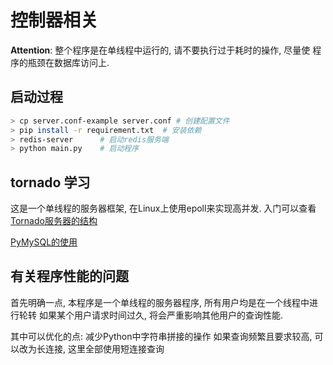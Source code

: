 # 控制器相关

**Attention**: 整个程序是在单线程中运行的, 请不要执行过于耗时的操作, 尽量使
                程序的瓶颈在数据库访问上.

## 启动过程

```bash
> cp server.conf-example server.conf # 创建配置文件
> pip install -r requirement.txt  # 安装依赖
> redis-server      # 启动redis服务端
> python main.py    # 启动程序
```


## tornado 学习

这是一个单线程的服务器框架, 在Linux上使用epoll来实现高并发.
入门可以查看[Tornado服务器的结构][1]


[PyMySQL的使用][2]


## 有关程序性能的问题

首先明确一点, 本程序是一个单线程的服务器程序, 所有用户均是在一个线程中进行轮转
如果某个用户请求时间过久, 将会严重影响其他用户的查询性能.

其中可以优化的点:
    减少Python中字符串拼接的操作
    如果查询频繁且要求较高, 可以改为长连接, 这里全部使用短连接查询



[1]: http://www.tornadoweb.org/en/stable/guide/structure.html
[2]: https://pypi.python.org/pypi/PyMySQL
